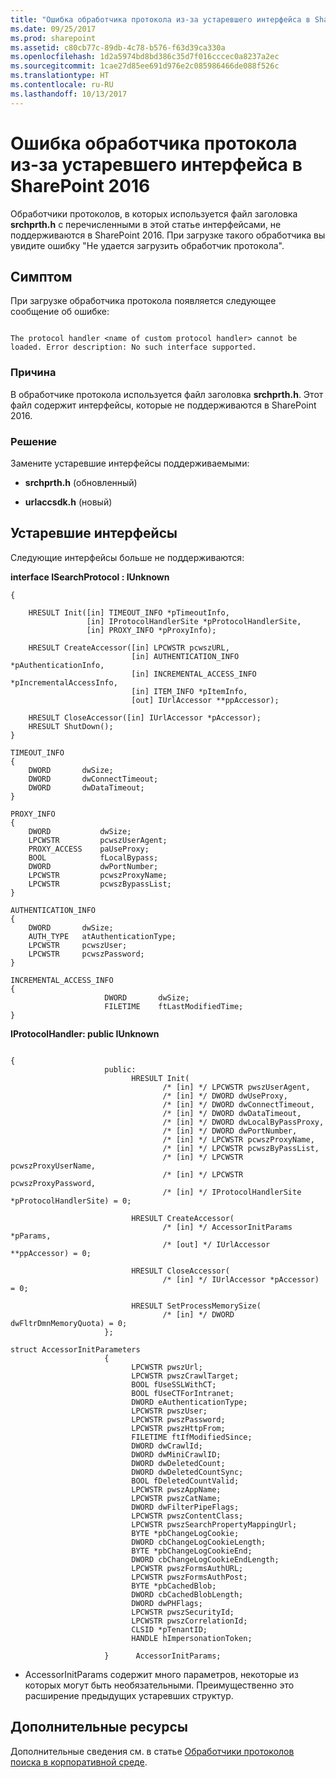 ```yaml
---
title: "Ошибка обработчика протокола из-за устаревшего интерфейса в SharePoint 2016"
ms.date: 09/25/2017
ms.prod: sharepoint
ms.assetid: c80cb77c-89db-4c78-b576-f63d39ca330a
ms.openlocfilehash: 1d2a5974bd8bd386c35d7f016cccec0a8237a2ec
ms.sourcegitcommit: 1cae27d85ee691d976e2c085986466de088f526c
ms.translationtype: HT
ms.contentlocale: ru-RU
ms.lasthandoff: 10/13/2017
---
```

# <a name="protocol-handler-error-due-to-deprecated-interface-in-sharepoint-2016"></a>Ошибка обработчика протокола из-за устаревшего интерфейса в SharePoint 2016

Обработчики протоколов, в которых используется файл заголовка **srchprth.h** с перечисленными в этой статье интерфейсами, не поддерживаются в SharePoint 2016. При загрузке такого обработчика вы увидите ошибку "Не удается загрузить обработчик протокола".
  
    
    


## <a name="symptom"></a>Симптом

При загрузке обработчика протокола появляется следующее сообщение об ошибке:
  
    
    

```

The protocol handler <name of custom protocol handler> cannot be loaded. Error description: No such interface supported.
```


### <a name="cause"></a>Причина

В обработчике протокола используется файл заголовка **srchprth.h**. Этот файл содержит интерфейсы, которые не поддерживаются в SharePoint 2016.
  
    
    

### <a name="resolution"></a>Решение

Замените устаревшие интерфейсы поддерживаемыми:
  
    
    

- **srchprth.h** (обновленный)
    
  
- **urlaccsdk.h** (новый)
    
  

## <a name="deprecated-interfaces"></a>Устаревшие интерфейсы
<a name="bk_addresources"> </a>

Следующие интерфейсы больше не поддерживаются:
  
    
    
 **interface ISearchProtocol : IUnknown**
  
    
    



```
{

    HRESULT Init([in] TIMEOUT_INFO *pTimeoutInfo,
                 [in] IProtocolHandlerSite *pProtocolHandlerSite,
                 [in] PROXY_INFO *pProxyInfo);

    HRESULT CreateAccessor([in] LPCWSTR pcwszURL,
                           [in] AUTHENTICATION_INFO *pAuthenticationInfo,
                           [in] INCREMENTAL_ACCESS_INFO *pIncrementalAccessInfo,
                           [in] ITEM_INFO *pItemInfo,
                           [out] IUrlAccessor **ppAccessor);

    HRESULT CloseAccessor([in] IUrlAccessor *pAccessor);
    HRESULT ShutDown();
}

TIMEOUT_INFO
{
    DWORD       dwSize;
    DWORD       dwConnectTimeout;
    DWORD       dwDataTimeout;
}

PROXY_INFO
{
    DWORD           dwSize;
    LPCWSTR         pcwszUserAgent;
    PROXY_ACCESS    paUseProxy;
    BOOL            fLocalBypass;
    DWORD           dwPortNumber;
    LPCWSTR         pcwszProxyName;
    LPCWSTR         pcwszBypassList;
}

AUTHENTICATION_INFO
{
    DWORD       dwSize;
    AUTH_TYPE   atAuthenticationType;
    LPCWSTR     pcwszUser;
    LPCWSTR     pcwszPassword;
}

INCREMENTAL_ACCESS_INFO
{
                     DWORD       dwSize;
                     FILETIME    ftLastModifiedTime;
}
```

 **IProtocolHandler: public IUnknown**
  
    
    



```

{
                     public:
                           HRESULT Init(
                                  /* [in] */ LPCWSTR pwszUserAgent,
                                  /* [in] */ DWORD dwUseProxy,
                                  /* [in] */ DWORD dwConnectTimeout,
                                  /* [in] */ DWORD dwDataTimeout,
                                  /* [in] */ DWORD dwLocalByPassProxy,
                                  /* [in] */ DWORD dwPortNumber,
                                  /* [in] */ LPCWSTR pcwszProxyName,
                                  /* [in] */ LPCWSTR pcwszByPassList,
                                  /* [in] */ LPCWSTR pcwszProxyUserName,
                                  /* [in] */ LPCWSTR pcwszProxyPassword,
                                  /* [in] */ IProtocolHandlerSite *pProtocolHandlerSite) = 0;

                           HRESULT CreateAccessor(
                                  /* [in] */ AccessorInitParams *pParams,
                                  /* [out] */ IUrlAccessor **ppAccessor) = 0;

                           HRESULT CloseAccessor(
                                  /* [in] */ IUrlAccessor *pAccessor) = 0;

                           HRESULT SetProcessMemorySize(
                                  /* [in] */ DWORD dwFltrDmnMemoryQuota) = 0;
                     };

struct AccessorInitParameters
                     {
                           LPCWSTR pwszUrl;
                           LPCWSTR pwszCrawlTarget;
                           BOOL fUseSSLWithCT;
                           BOOL fUseCTForIntranet;
                           DWORD eAuthenticationType;
                           LPCWSTR pwszUser;
                           LPCWSTR pwszPassword;
                           LPCWSTR pwszHttpFrom;
                           FILETIME ftIfModifiedSince;
                           DWORD dwCrawlId;
                           DWORD dwMiniCrawlID;
                           DWORD dwDeletedCount;
                           DWORD dwDeletedCountSync;
                           BOOL fDeletedCountValid;
                           LPCWSTR pwszAppName;
                           LPCWSTR pwszCatName;
                           DWORD dwFilterPipeFlags;
                           LPCWSTR pwszContentClass;
                           LPCWSTR pwszSearchPropertyMappingUrl;
                           BYTE *pbChangeLogCookie;
                           DWORD cbChangeLogCookieLength;
                           BYTE *pbChangeLogCookieEnd;
                           DWORD cbChangeLogCookieEndLength;
                           LPCWSTR pwszFormsAuthURL;
                           LPCWSTR pwszFormsAuthPost;
                           BYTE *pbCachedBlob;
                           DWORD cbCachedBlobLength;
                           DWORD dwPHFlags;
                           LPCWSTR pwszSecurityId;
                           LPCWSTR pwszCorrelationId;
                           CLSID *pTenantID;
                           HANDLE hImpersonationToken;

                     }      AccessorInitParams;
```

* AccessorInitParams содержит много параметров, некоторые из которых могут быть необязательными. Преимущественно это расширение предыдущих устаревших структур.
  
    
    

## <a name="additional-resources"></a>Дополнительные ресурсы
<a name="bk_addresources"> </a>

Дополнительные сведения см. в статье [Обработчики протоколов поиска в корпоративной среде](https://msdn.microsoft.com/en-us/library/office/aa981260%28v=office.12%29.aspx).
  
    
    

